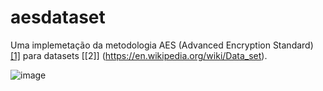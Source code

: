 # aesdataset
Uma implemetação da metodologia AES (Advanced Encryption Standard) [[1]](https://fr.wikipedia.org/wiki/Advanced_Encryption_Standard) para datasets [[2]] (https://en.wikipedia.org/wiki/Data_set).

![image](https://github.com/CllsPy/Three-ai/assets/96326019/f18e51cf-0d65-45a0-9e55-2f7af2015149)


